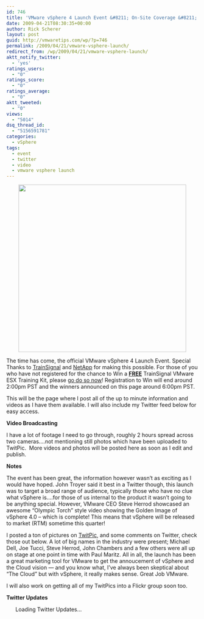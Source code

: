```yaml
---
id: 746
title: 'VMware vSphere 4 Launch Event &#8211; On-Site Coverage &#8211; Second Video Live!'
date: 2009-04-21T08:30:35+00:00
author: Rick Scherer
layout: post
guid: http://vmwaretips.com/wp/?p=746
permalink: /2009/04/21/vmware-vsphere-launch/
redirect_from: /wp/2009/04/21/vmware-vsphere-launch/
aktt_notify_twitter:
  - 'yes'
ratings_users:
  - "0"
ratings_score:
  - "0"
ratings_average:
  - "0"
aktt_tweeted:
  - "0"
views:
  - "5014"
dsq_thread_id:
  - "5156591781"
categories:
  - vSphere
tags:
  - event
  - twitter
  - video
  - vmware vsphere launch
---
```

<p style="text-align: center;">
  <img class="aligncenter" src="http://vmwaretips.com/wp/wp-content/gallery/misc/vmwlaunch.jpg" alt="" width="440" />
</p>

The time has come, the official VMware vSphere 4 Launch Event. Special Thanks to <a href="http://www.trainsignal.com" target="_blank">TrainSignal</a> and <a href="http://www.netapp.com/" target="_blank">NetApp</a> for making this possible. For those of you who have not registered for the chance to Win a **<span style="text-decoration: underline;">FREE</span>** TrainSignal VMware ESX Training Kit, please <a href="http://www.vmwaretips.com/contest/register.php" target="_blank">go do so now</a>! Registration to Win will end around 2:00pm PST and the winners announced on this page around 6:00pm PST.

This will be the page where I post all of the up to minute information and videos as I have them available. I will also include my Twitter feed below for easy access.

**Video Broadcasting**





I have a lot of footage I need to go through, roughly 2 hours spread across two cameras&#8230;.not mentioning still photos which have been uploaded to TwitPic.  More videos and photos will be posted here as soon as I edit and publish.

**Notes**

The event has been great, the information however wasn&#8217;t as exciting as I would have hoped. John Troyer said it best in a Twitter though, this launch was to target a broad range of audience, typically those who have no clue what vSphere is&#8230;.for those of us internal to the product it wasn&#8217;t going to be anything special. However, VMware CEO Steve Herrod showcased an awesome &#8220;Olympic Torch&#8221; style video showing the Golden Image of vSphere 4.0 &#8211; which is complete! This means that vSphere will be released to market (RTM) sometime this quarter!

I posted a ton of pictures on <a href="http://twitpic.com/photos/rick_vmwaretips" target="_blank">TwitPic</a>, and some comments on Twitter, check those out below. A lot of big names in the industry were present; Michael Dell, Joe Tucci, Steve Herrod, John Chambers and a few others were all up on stage at one point in time with Paul Maritz. All in all, the launch has been a great marketing tool for VMware to get the annoucement of vSphere and the Cloud vision &#8212; and you know what, I&#8217;ve always been skeptical about &#8220;The Cloud&#8221; but with vSphere, it really makes sense. Great Job VMware.

I will also work on getting all of my TwitPics into a Flickr group soon too.

**Twitter Updates**

<ul id="twitter_update_list" type="circle">
  Loading Twitter Updates&#8230;
</ul>